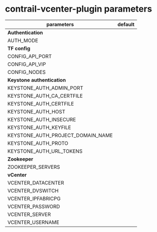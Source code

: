# contrail-vcenter-plugin parameters

| parameters                        | default |
| --------------------------------- | ------- |
| **Authentication**                |         |
| AUTH_MODE                         |         |
| **TF config**                     |         |
| CONFIG_API_PORT                   |         |
| CONFIG_API_VIP                    |         |
| CONFIG_NODES                      |         |
| **Keystone authentication**       |         |
| KEYSTONE_AUTH_ADMIN_PORT          |         |
| KEYSTONE_AUTH_CA_CERTFILE         |         |
| KEYSTONE_AUTH_CERTFILE            |         |
| KEYSTONE_AUTH_HOST                |         |
| KEYSTONE_AUTH_INSECURE            |         |
| KEYSTONE_AUTH_KEYFILE             |         |
| KEYSTONE_AUTH_PROJECT_DOMAIN_NAME |         |
| KEYSTONE_AUTH_PROTO               |         |
| KEYSTONE_AUTH_URL_TOKENS          |         |
| **Zookeeper**                     |         |
| ZOOKEEPER_SERVERS                 |         |
| **vCenter**                       |         |
| VCENTER_DATACENTER                |         |
| VCENTER_DVSWITCH                  |         |
| VCENTER_IPFABRICPG                |         |
| VCENTER_PASSWORD                  |         |
| VCENTER_SERVER                    |         |
| VCENTER_USERNAME                  |         |
